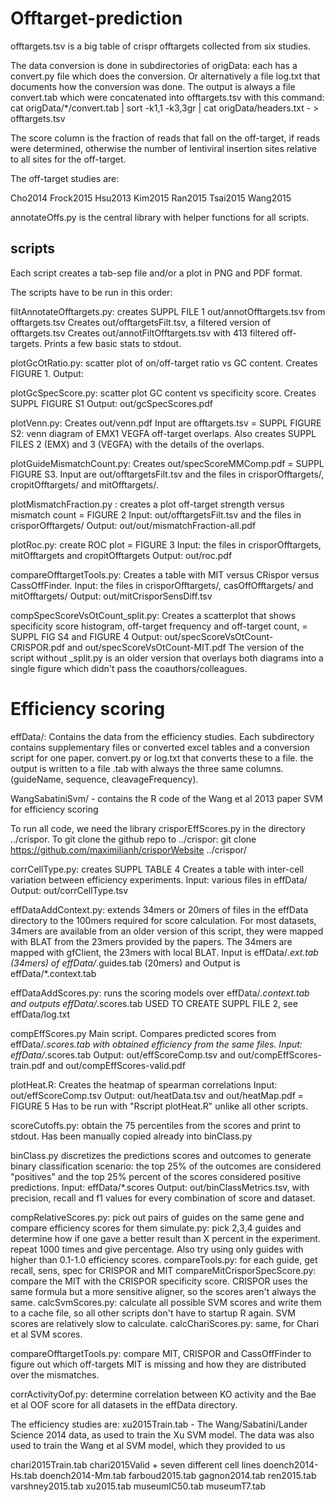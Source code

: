 Offtarget-prediction
====================

offtargets.tsv is a big table of crispr offtargets collected from six studies.

The data conversion is done in subdirectories of origData:
each has a convert.py file which does the conversion.
Or alternatively a file log.txt that documents how the conversion was done.
The output is always a file convert.tab which were concatenated into offtargets.tsv
with this command:
    cat origData/*/convert.tab | sort -k1,1 -k3,3gr | cat origData/headers.txt - > offtargets.tsv

The score column is the fraction of reads that fall on the off-target, if reads were determined, otherwise the number of lentiviral insertion sites relative to all sites for the off-target.

The off-target studies are:

Cho2014
Frock2015
Hsu2013
Kim2015
Ran2015
Tsai2015
Wang2015

annotateOffs.py is the central library with helper functions for all scripts.

scripts
-------

Each script creates a tab-sep file and/or a plot in PNG and PDF format.

The scripts have to be run in this order:

filtAnnotateOfftargets.py: creates SUPPL FILE 1 out/annotOfftargets.tsv from offtargets.tsv
   Creates out/offtargetsFilt.tsv, a filtered version of offtargets.tsv
   Creates out/annotFiltOfftargets.tsv with 413 filtered off-targets.
   Prints a few basic stats to stdout.

plotGcOtRatio.py: scatter plot of on/off-target ratio vs GC content. Creates FIGURE 1.
        Output: 

plotGcSpecScore.py: scatter plot GC content vs specificity score.
        Creates SUPPL FIGURE S1
        Output: out/gcSpecScores.pdf

plotVenn.py: Creates out/venn.pdf
        Input are offtargets.tsv
        = SUPPL FIGURE S2: venn diagram of EMX1 VEGFA off-target overlaps.
        Also creates SUPPL FILES 2 (EMX) and 3 (VEGFA) with the details of the overlaps.

plotGuideMismatchCount.py: Creates out/specScoreMMComp.pdf 
        = SUPPL FIGURE S3. 
        Input are out/offtargetsFilt.tsv and the files in crisporOfftargets/,
        cropitOfftargets/ and mitOfftargets/.

plotMismatchFraction.py : creates a plot off-target strength versus mismatch count
        = FIGURE 2 
        Input: out/offtargetsFilt.tsv and the files in crisporOfftargets/
        Output: out/out/mismatchFraction-all.pdf

plotRoc.py: create ROC plot 
        = FIGURE 3
        Input: the files in crisporOfftargets, mitOfftargets and cropitOfftargets
        Output: out/roc.pdf

compareOfftargetTools.py: 
        Creates a table with MIT versus CRispor versus CassOffFinder.
        Input: the files in crisporOfftargets/, casOffOfftargets/ and mitOfftargets/
        Output: out/mitCrisporSensDiff.tsv

compSpecScoreVsOtCount_split.py:
        Creates a scatterplot that shows specificity score histogram, off-target frequency
        and off-target count, 
        = SUPPL FIG S4 and FIGURE 4
        Output: out/specScoreVsOtCount-CRISPOR.pdf and out/specScoreVsOtCount-MIT.pdf
        The version of the script without _split.py is an older version that
        overlays both diagrams into a single figure which didn't pass 
        the coauthors/colleagues.

Efficiency scoring
================

effData/:
Contains the data from the efficiency studies.
Each subdirectory contains supplementary files or converted excel tables and a conversion script
for one paper.
convert.py or log.txt that converts these to a file. the output is written to a file <author><year>.tab with always the three same columns.  (guideName, sequence, cleavageFrequency). 

WangSabatiniSvm/ - contains the R code of the Wang et al 2013 paper SVM for
efficiency scoring

To run all code, we need the library crisporEffScores.py in the directory ../crispor.
To git clone the github repo to ../crispor:
        git clone https://github.com/maximilianh/crisporWebsite ../crispor/

corrCellType.py: creates SUPPL TABLE 4
        Creates a table with inter-cell variation between efficiency experiments.
        Input: various files in effData/
        Output: out/corrCellType.tsv

effDataAddContext.py: extends 34mers or 20mers of files in the effData directory
        to the 100mers required for score calculation. For most datasets, 34mers 
        are available from an older version of this script, they were mapped with 
        BLAT from the 23mers provided by the papers. 
        The 34mers are mapped with gfClient, the 23mers with local BLAT.
        Input is effData/*.ext.tab (34mers) of effData/*.guides.tab (20mers)
        and Output is effData/*.context.tab

effDataAddScores.py: 
        runs the scoring models over effData/*.context.tab and outputs
        effData/*.scores.tab
        USED TO CREATE SUPPL FILE 2, see effData/log.txt

compEffScores.py
        Main script. Compares predicted scores from effData/*.scores.tab with
        obtained efficiency from the same files. 
        Input: effData/*.scores.tab
        Output: out/effScoreComp.tsv and out/compEffScores-train.pdf and
        out/compEffScores-valid.pdf

plotHeat.R: 
        Creates the heatmap of spearman correlations 
        Input: out/effScoreComp.tsv
        Output: out/heatData.tsv and out/heatMap.pdf
        = FIGURE 5
        Has to be run with "Rscript plotHeat.R" unlike all other scripts.

scoreCutoffs.py:
        obtain the 75 percentiles from the scores and print to stdout.
        Has been manually copied already into binClass.py

binClass.py 
        discretizes the predictions scores and outcomes to generate binary
        classification scenario: the top 25% of the outcomes are considered
        "positives" and the top 25% percent of the scores considered
        positive predictions. 
        Input: effData/*.scores
        Output: out/binClassMetrics.tsv, with precision, recall and f1 
        values for every combination of score and dataset.

compRelativeScores.py: pick out pairs of guides on the same gene and compare efficiency scores for them
simulate.py: pick 2,3,4 guides and determine how if one gave a better result than X percent in the experiment.
        repeat 1000 times and give percentage. Also try using only guides with higher than 0.1-1.0 efficiency
        scores.
compareTools.py: for each guide, get recall, sens, spec for CRISPOR and MIT
compareMitCrisporSpecScore.py: compare the MIT with the CRISPOR specificity
        score. CRISPOR uses the same formula but a more sensitive aligner, so
        the scores aren't always the same.
calcSvmScores.py: calculate all possible SVM scores and write them to a cache file, so all other scripts
        don't have to startup R again. SVM scores are relatively slow to calculate.
calcChariScores.py: same, for Chari et al SVM scores.


compareOfftargetTools.py: compare MIT, CRISPOR and CassOffFinder to figure out which
        off-targets MIT is missing and how they are distributed over the mismatches.

corrActivityOof.py: determine correlation between KO activity and the Bae et al OOF score for all datasets
        in the effData directory. 

The efficiency studies are:
xu2015Train.tab - The Wang/Sabatini/Lander Science 2014 data, as used to train the Xu SVM model.
The data was also used to train the Wang et al SVM model, which they provided to us

chari2015Train.tab
chari2015Valid + seven different cell lines
doench2014-Hs.tab
doench2014-Mm.tab
farboud2015.tab
gagnon2014.tab
ren2015.tab
varshney2015.tab
xu2015.tab
museumIC50.tab
museumT7.tab

